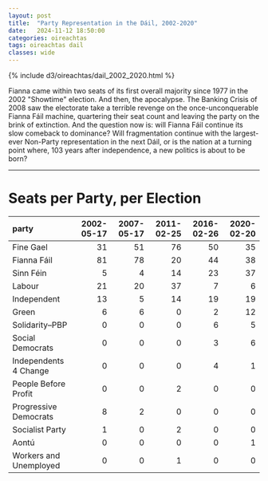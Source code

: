 ```yaml
---
layout: post
title:  "Party Representation in the Dáil, 2002-2020"
date:   2024-11-12 18:50:00
categories: oireachtas
tags: oireachtas dail
classes: wide
---
```


{% include d3/oireachtas/dail_2002_2020.html %}

Fianna came within two seats of its first overall majority since 1977 in the 2002 "Showtime" election. And then, the apocalypse. The Banking Crisis of 2008 saw the electorate take a terrible revenge on the once-unconquerable Fianna Fáil machine, quartering their seat count and leaving the party on the brink of extinction. And the question now is: will Fianna Fáil continue its slow comeback to dominance? Will fragmentation continue with the largest-ever Non-Party representation in the next Dáil, or is the nation at a turning point where, 103 years after independence, a new politics is about to be born?
<hr>

# Seats per Party, per Election

| party                  |   2002-05-17 |   2007-05-17 |   2011-02-25 |   2016-02-26 |   2020-02-20 |
|:-----------------------|-------------:|-------------:|-------------:|-------------:|-------------:|
| Fine Gael              |           31 |           51 |           76 |           50 |           35 |
| Fianna Fáil            |           81 |           78 |           20 |           44 |           38 |
| Sinn Féin              |            5 |            4 |           14 |           23 |           37 |
| Labour                 |           21 |           20 |           37 |            7 |            6 |
| Independent            |           13 |            5 |           14 |           19 |           19 |
| Green                  |            6 |            6 |            0 |            2 |           12 |
| Solidarity–PBP         |            0 |            0 |            0 |            6 |            5 |
| Social Democrats       |            0 |            0 |            0 |            3 |            6 |
| Independents 4 Change  |            0 |            0 |            0 |            4 |            1 |
| People Before Profit   |            0 |            0 |            2 |            0 |            0 |
| Progressive Democrats  |            8 |            2 |            0 |            0 |            0 |
| Socialist Party        |            1 |            0 |            2 |            0 |            0 |
| Aontú                  |            0 |            0 |            0 |            0 |            1 |
| Workers and Unemployed |            0 |            0 |            1 |            0 |            0 |
